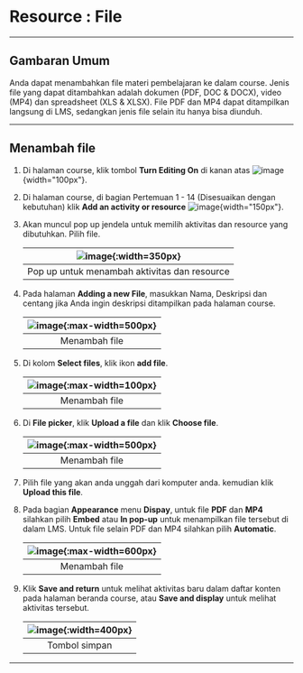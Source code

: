 # Resource : File

------------------

## Gambaran Umum

Anda dapat menambahkan file materi pembelajaran ke dalam course. Jenis file yang dapat ditambahkan adalah dokumen (PDF, DOC & DOCX), video (MP4) dan spreadsheet (XLS & XLSX). File PDF dan MP4 dapat ditampilkan langsung di LMS, sedangkan jenis file selain itu hanya bisa diunduh.

---------------------

## Menambah file

1. Di halaman course, klik tombol **Turn Editing On** di kanan atas ![image](/lms/img/course/turn.png){width="100px"}.
2. Di halaman course, di bagian Pertemuan 1 - 14 (Disesuaikan dengan kebutuhan) klik **Add an activity or resource** ![image](/lms/img/aktres/add.png){width="150px"}.
3. Akan muncul pop up jendela untuk memilih aktivitas dan resource yang dibutuhkan. Pilih file.

    | ![image](/lms/img/aktres/popup.png){:width=350px} |
    | :---------: |
    | Pop up untuk menambah aktivitas dan resource |

4. Pada halaman **Adding a new File**, masukkan Nama,  Deskripsi dan centang jika Anda ingin deskripsi ditampilkan pada halaman course. 

    | ![image](/lms/img/file/general.png){:max-width=500px} |
    | :---------: |
    | Menambah file |

5. Di kolom **Select files**, klik ikon **add file**.

    | ![image](/lms/img/file/addfile.png){:max-width=100px} |
    | :---------: |
    | Menambah file |

6. Di **File picker**, klik **Upload a file** dan klik **Choose file**.

    | ![image](/lms/img/file/filepicker.png){:max-width=500px} |
    | :---------: |
    | Menambah file |

7. Pilih file yang akan anda unggah dari komputer anda. kemudian klik **Upload this file**.
8. Pada bagian **Appearance** menu **Dispay**, untuk file **PDF** dan **MP4** silahkan pilih **Embed** atau **In pop-up** untuk menampilkan file tersebut di dalam LMS. Untuk file selain PDF dan MP4 silahkan pilih **Automatic**. 

    | ![image](/lms/img/file/appearance.png){:max-width=600px} |
    | :---------: |
    | Menambah file |

9. Klik **Save and return** untuk melihat aktivitas baru dalam daftar konten pada halaman beranda course, atau **Save and display** untuk melihat aktivitas tersebut.

    | ![image](/lms/img/aktres/save.png){:width=400px} |
    | :---------: |
    | Tombol simpan |

----------------------